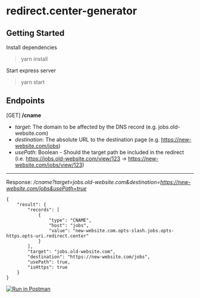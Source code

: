 # redirect.center-generator

## Getting Started
Install dependencies
> yarn install

Start express server
> yarn start

## Endpoints
[GET] **/cname**
- *target*: The domain to be affected by the DNS record (e.g. jobs.old-website.com)
- *destination*: The absolute URL to the destination page (e.g. https://new-website.com/jobs)
- *usePath*: Boolean - Should the target path be included in the redirect (i.e. https://jobs.old-website.com/view/123 -> https://new-website.com/jobs/view/123)

---
Response:
*/cname?target=jobs.old-website.com&destination=https://new-website.com/jobs&usePath=true*
```
{
    "result": {
        "records": [
            {
                "type": "CNAME",
                "host": "jobs",
                "value": "new-website.com.opts-slash.jobs.opts-https.opts-uri.redirect.center"
            }
        ],
        "target": "jobs.old-website.com",
        "destination": "https://new-website.com/jobs",
        "usePath": true,
        "isHttps": true
    }
}
```

[![Run in Postman](https://run.pstmn.io/button.svg)](https://app.getpostman.com/run-collection/dba7c3a32028969f1eb8)

